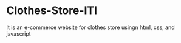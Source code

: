 ﻿# Clothes-Store-ITI
It is an e-commerce website for clothes store usingn html, css, and javascript 
